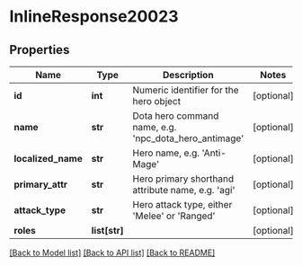 # InlineResponse20023

## Properties
Name | Type | Description | Notes
------------ | ------------- | ------------- | -------------
**id** | **int** | Numeric identifier for the hero object | [optional] 
**name** | **str** | Dota hero command name, e.g. &#39;npc_dota_hero_antimage&#39; | [optional] 
**localized_name** | **str** | Hero name, e.g. &#39;Anti-Mage&#39; | [optional] 
**primary_attr** | **str** | Hero primary shorthand attribute name, e.g. &#39;agi&#39; | [optional] 
**attack_type** | **str** | Hero attack type, either &#39;Melee&#39; or &#39;Ranged&#39; | [optional] 
**roles** | **list[str]** |  | [optional] 

[[Back to Model list]](../README.md#documentation-for-models) [[Back to API list]](../README.md#documentation-for-api-endpoints) [[Back to README]](../README.md)


